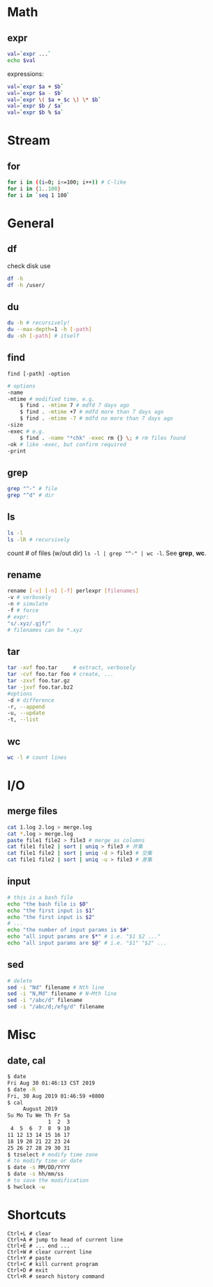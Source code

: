 # Math
## expr
```bash
val=`expr ...`
echo $val
```
expressions:
```bash
val=`expr $a + $b`
val=`expr $a - $b`
val=`expr \( $a + $c \) \* $b`
val=`expr $b / $a`
val=`expr $b % $a`
```

# Stream
## for
```bash
for i in ((i=0; i<=100; i++)) # C-like
for i in {1..100}
for i in `seq 1 100`
```
# General
## df
check disk use
```bash
df -h
df -h /user/
```
## du
```bash
du -h # recursively!
du --max-depth=1 -h [-path]
du -sh [-path] # itself
```
## find
`find [-path] -option`

```bash
# options
-name 
-mtime # modified time, e.g.
    $ find . -mtime 7 # mdfd 7 days ago
    $ find . -mtime +7 # mdfd more than 7 days ago
    $ find . -mtime -7 # mdfd no more than 7 days ago
-size
-exec # e.g.
    $ find . -name "*chk" -exec rm {} \; # rm files found
-ok # like -exec, but confirm required
-print
```
## grep
```bash
grep "^-" # file
grep "^d" # dir
```
## ls

```bash
ls -l
ls -lR # recursively
```
count # of files (w/out dir) `ls -l | grep "^-" | wc -l`. See **grep**, **wc**.
## rename
```bash
rename [-v] [-n] [-f] perlexpr [filenames]
-v # verbosely
-n # simulate
-f # force
# expr:
"s/.xyz/.gjf/"
# filenames can be *.xyz
```
## tar
```bash
tar -xvf foo.tar     # extract, verbosely
tar -cvf foo.tar foo # create, ...
tar -zxvf foo.tar.gz
tar -jxvf foo.tar.bz2
#options
-d # difference
-r, --append
-u, --update
-t, --list
```
## wc
```bash
wc -l # count lines
```

# I/O
## merge files
```bash
cat 1.log 2.log > merge.log
cat *.log > merge.log
paste file1 file2 > file3 # merge as columns
cat file1 file2 | sort | uniq > file3 # 并集
cat file1 file2 | sort | uniq -d > file3 # 交集
cat file1 file2 | sort | uniq -u > file3 # 差集
```
## input
```bash
# this is a bash file
echo "the bash file is $0"
echo "the first input is $1"
echo "the first input is $2"
# ...
echo "the number of input params is $#"
echo "all input params are $*" # i.e. "$1 $2 ..."
echo "all input params are $@" # i.e. "$1" "$2" ...
```
## sed
```bash
# delete
sed -i "Nd" filename # Nth line
sed -i "N,Md" filename # N~Mth line
sed -i "/abc/d" filename
sed -i "/abc/d;/efg/d" filename
```
# Misc
## date, cal
```bash
$ date
Fri Aug 30 01:46:13 CST 2019
$ date -R
Fri, 30 Aug 2019 01:46:59 +0800
$ cal
     August 2019
Su Mo Tu We Th Fr Sa
             1  2  3
 4  5  6  7  8  9 10
11 12 13 14 15 16 17
18 19 20 21 22 23 24
25 26 27 28 29 30 31
$ tzselect # modify time zone
# to modify time or date
$ date -s MM/DD/YYYY
$ date -s hh/mm/ss
# to save the modification
$ hwclock -w
```
# Shortcuts
```
Ctrl+L # clear
Ctrl+A # jump to head of current line
Ctrl+E # ... end ...
Ctrl+W # clear current line
Ctrl+Y # paste
Ctrl+C # kill current program
Ctrl+D # exit
Ctrl+R # search history command
```
